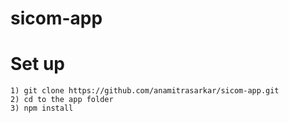 # sicom-app

Set up
============

```
1) git clone https://github.com/anamitrasarkar/sicom-app.git
2) cd to the app folder
3) npm install
